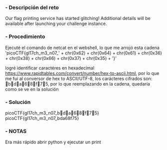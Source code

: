 ### - Descripción del reto

Our flag printing service has started glitching!
Additional details will be available after launching your challenge instance.
### - Procedimiento
Ejecuté el comando de netcat en el webshell, lo que me arrojó esta cadena
'picoCTF{gl17ch_m3_n07_' + chr(0x62) + chr(0x64) + chr(0x61) + chr(0x36) + chr(0x38) + chr(0x66) + chr(0x37) + chr(0x35) + '}'

logré identificar caractéres en hexadecimal https://www.rapidtables.com/convert/number/hex-to-ascii.html, por lo que me fui al conversor de hex to ASCII/UTF-8, los carácteres cifrados son: bda68f75, por lo que reemplazando en la cadena, quedaría como se ve en la solución
### - Solución

picoCTF{gl17ch_m3_n07_bda68f75}
picoCTF{gl17ch_m3_n07_bda68f75}
### - NOTAS
Era más rápido abrir python y ejecutar un print
